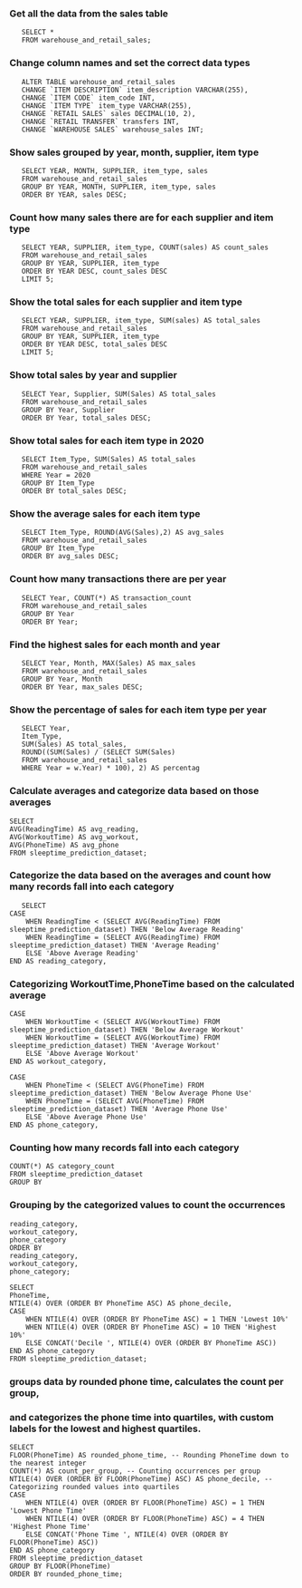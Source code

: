 ### Get all the data from the sales table

       SELECT *
       FROM warehouse_and_retail_sales;

### Change column names and set the correct data types

       ALTER TABLE warehouse_and_retail_sales
       CHANGE `ITEM DESCRIPTION` item_description VARCHAR(255),
       CHANGE `ITEM CODE` item_code INT,
       CHANGE `ITEM TYPE` item_type VARCHAR(255),
       CHANGE `RETAIL SALES` sales DECIMAL(10, 2),
       CHANGE `RETAIL TRANSFER` transfers INT,
       CHANGE `WAREHOUSE SALES` warehouse_sales INT;

### Show sales grouped by year, month, supplier, item type

       SELECT YEAR, MONTH, SUPPLIER, item_type, sales
       FROM warehouse_and_retail_sales
       GROUP BY YEAR, MONTH, SUPPLIER, item_type, sales
       ORDER BY YEAR, sales DESC;

### Count how many sales there are for each supplier and item type
       SELECT YEAR, SUPPLIER, item_type, COUNT(sales) AS count_sales
       FROM warehouse_and_retail_sales
       GROUP BY YEAR, SUPPLIER, item_type
       ORDER BY YEAR DESC, count_sales DESC
       LIMIT 5;

### Show the total sales for each supplier and item type
       SELECT YEAR, SUPPLIER, item_type, SUM(sales) AS total_sales
       FROM warehouse_and_retail_sales
       GROUP BY YEAR, SUPPLIER, item_type
       ORDER BY YEAR DESC, total_sales DESC
       LIMIT 5;

### Show total sales by year and supplier
       SELECT Year, Supplier, SUM(Sales) AS total_sales
       FROM warehouse_and_retail_sales
       GROUP BY Year, Supplier
       ORDER BY Year, total_sales DESC;

### Show total sales for each item type in 2020
       SELECT Item_Type, SUM(Sales) AS total_sales
       FROM warehouse_and_retail_sales
       WHERE Year = 2020
       GROUP BY Item_Type
       ORDER BY total_sales DESC;

### Show the average sales for each item type
       SELECT Item_Type, ROUND(AVG(Sales),2) AS avg_sales
       FROM warehouse_and_retail_sales
       GROUP BY Item_Type
       ORDER BY avg_sales DESC;

### Count how many transactions there are per year
       SELECT Year, COUNT(*) AS transaction_count
       FROM warehouse_and_retail_sales
       GROUP BY Year
       ORDER BY Year;

### Find the highest sales for each month and year
       SELECT Year, Month, MAX(Sales) AS max_sales
       FROM warehouse_and_retail_sales
       GROUP BY Year, Month
       ORDER BY Year, max_sales DESC;

### Show the percentage of sales for each item type per year
       SELECT Year, 
       Item_Type, 
       SUM(Sales) AS total_sales, 
       ROUND((SUM(Sales) / (SELECT SUM(Sales) 
       FROM warehouse_and_retail_sales 
       WHERE Year = w.Year) * 100), 2) AS percentag


### Calculate averages and categorize data based on those averages
    SELECT 
    AVG(ReadingTime) AS avg_reading,
    AVG(WorkoutTime) AS avg_workout,
    AVG(PhoneTime) AS avg_phone
    FROM sleeptime_prediction_dataset;

### Categorize the data based on the averages and count how many records fall into each category
       SELECT 
    CASE 
        WHEN ReadingTime < (SELECT AVG(ReadingTime) FROM sleeptime_prediction_dataset) THEN 'Below Average Reading'
        WHEN ReadingTime = (SELECT AVG(ReadingTime) FROM sleeptime_prediction_dataset) THEN 'Average Reading'
        ELSE 'Above Average Reading'
    END AS reading_category,

### Categorizing WorkoutTime,PhoneTime based on the calculated average
    CASE 
        WHEN WorkoutTime < (SELECT AVG(WorkoutTime) FROM sleeptime_prediction_dataset) THEN 'Below Average Workout'
        WHEN WorkoutTime = (SELECT AVG(WorkoutTime) FROM sleeptime_prediction_dataset) THEN 'Average Workout'
        ELSE 'Above Average Workout'
    END AS workout_category,

    CASE 
        WHEN PhoneTime < (SELECT AVG(PhoneTime) FROM sleeptime_prediction_dataset) THEN 'Below Average Phone Use'
        WHEN PhoneTime = (SELECT AVG(PhoneTime) FROM sleeptime_prediction_dataset) THEN 'Average Phone Use'
        ELSE 'Above Average Phone Use'
    END AS phone_category,

### Counting how many records fall into each category
    COUNT(*) AS category_count
    FROM sleeptime_prediction_dataset
    GROUP BY 
### Grouping by the categorized values to count the occurrences
    reading_category, 
    workout_category, 
    phone_category
    ORDER BY 
    reading_category, 
    workout_category, 
    phone_category;
    
    SELECT 
    PhoneTime,
    NTILE(4) OVER (ORDER BY PhoneTime ASC) AS phone_decile,
    CASE 
        WHEN NTILE(4) OVER (ORDER BY PhoneTime ASC) = 1 THEN 'Lowest 10%'
        WHEN NTILE(4) OVER (ORDER BY PhoneTime ASC) = 10 THEN 'Highest 10%'
        ELSE CONCAT('Decile ', NTILE(4) OVER (ORDER BY PhoneTime ASC))
    END AS phone_category
    FROM sleeptime_prediction_dataset;

### groups data by rounded phone time, calculates the count per group, 
### and categorizes the phone time into quartiles, with custom labels for the lowest and highest quartiles.
    SELECT 
    FLOOR(PhoneTime) AS rounded_phone_time, -- Rounding PhoneTime down to the nearest integer
    COUNT(*) AS count_per_group, -- Counting occurrences per group
    NTILE(4) OVER (ORDER BY FLOOR(PhoneTime) ASC) AS phone_decile, -- Categorizing rounded values into quartiles
    CASE 
        WHEN NTILE(4) OVER (ORDER BY FLOOR(PhoneTime) ASC) = 1 THEN 'Lowest Phone Time'
        WHEN NTILE(4) OVER (ORDER BY FLOOR(PhoneTime) ASC) = 4 THEN 'Highest Phone Time'
        ELSE CONCAT('Phone Time ', NTILE(4) OVER (ORDER BY FLOOR(PhoneTime) ASC))
    END AS phone_category
    FROM sleeptime_prediction_dataset
    GROUP BY FLOOR(PhoneTime)
    ORDER BY rounded_phone_time;

 
